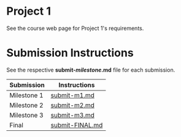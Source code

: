# Project 1

See the course web page for Project 1's requirements.

# Submission Instructions

See the respective **submit-_milestone_.md** file for each submission.

| Submission  | Instructions                       |
| ----------- | ---------------------------------- |
| Milestone 1 | [submit-m1.md](submit-m1.md)       |
| Milestone 2 | [submit-m2.md](submit-m2.md)       |
| Milestone 3 | [submit-m3.md](submit-m3.md)       |
| Final       | [submit-FINAL.md](submit-FINAL.md) |
